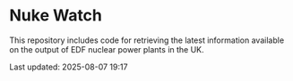 # Nuke Watch

This repository includes code for retrieving the latest information available on the output of EDF nuclear power plants in the UK.

Last updated: 2025-08-07 19:17